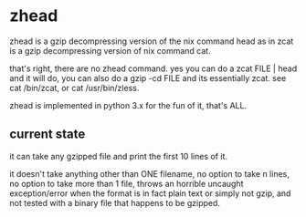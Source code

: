 zhead
=====
zhead is a gzip decompressing version of the nix command head
as in zcat is a gzip decompressing version of nix command cat.

that's right, there are no zhead command. yes you can do a zcat FILE | head
and it will do, you can also do a gzip -cd FILE and its essentially zcat.
see cat /bin/zcat, or cat /usr/bin/zless.

zhead is implemented in python 3.x for the fun of it, that's ALL.

## current state

it can take any gzipped file and print the first 10 lines of it.

it doesn't take anything other than ONE filename,
no option to take n lines, no option to take more than 1 file,
throws an horrible uncaught exception/error when the format is in fact
plain text or simply not gzip, and not tested with a binary file
that happens to be gzipped.
